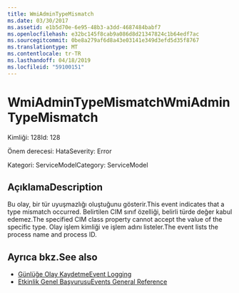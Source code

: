 ```yaml
---
title: WmiAdminTypeMismatch
ms.date: 03/30/2017
ms.assetid: e1b5d70e-6e95-48b3-a3dd-4687484babf7
ms.openlocfilehash: e32bc145f8cab9a086d8d21347824c1b64edf7ac
ms.sourcegitcommit: 0be8a279af6d8a43e03141e349d3efd5d35f8767
ms.translationtype: MT
ms.contentlocale: tr-TR
ms.lasthandoff: 04/18/2019
ms.locfileid: "59100151"
---
```

# <a name="wmiadmintypemismatch"></a><span data-ttu-id="c966e-102">WmiAdminTypeMismatch</span><span class="sxs-lookup"><span data-stu-id="c966e-102">WmiAdminTypeMismatch</span></span>
<span data-ttu-id="c966e-103">Kimliği: 128</span><span class="sxs-lookup"><span data-stu-id="c966e-103">Id: 128</span></span>  
  
 <span data-ttu-id="c966e-104">Önem derecesi: Hata</span><span class="sxs-lookup"><span data-stu-id="c966e-104">Severity: Error</span></span>  
  
 <span data-ttu-id="c966e-105">Kategori: ServiceModel</span><span class="sxs-lookup"><span data-stu-id="c966e-105">Category: ServiceModel</span></span>  
  
## <a name="description"></a><span data-ttu-id="c966e-106">Açıklama</span><span class="sxs-lookup"><span data-stu-id="c966e-106">Description</span></span>  
 <span data-ttu-id="c966e-107">Bu olay, bir tür uyuşmazlığı oluştuğunu gösterir.</span><span class="sxs-lookup"><span data-stu-id="c966e-107">This event indicates that a type mismatch occurred.</span></span> <span data-ttu-id="c966e-108">Belirtilen CIM sınıf özelliği, belirli türde değer kabul edemez.</span><span class="sxs-lookup"><span data-stu-id="c966e-108">The specified CIM class property cannot accept the value of the specific type.</span></span> <span data-ttu-id="c966e-109">Olay işlem kimliği ve işlem adını listeler.</span><span class="sxs-lookup"><span data-stu-id="c966e-109">The event lists the process name and process ID.</span></span>  
  
## <a name="see-also"></a><span data-ttu-id="c966e-110">Ayrıca bkz.</span><span class="sxs-lookup"><span data-stu-id="c966e-110">See also</span></span>

- [<span data-ttu-id="c966e-111">Günlüğe Olay Kaydetme</span><span class="sxs-lookup"><span data-stu-id="c966e-111">Event Logging</span></span>](../../../../../docs/framework/wcf/diagnostics/event-logging/index.md)
- [<span data-ttu-id="c966e-112">Etkinlik Genel Başvurusu</span><span class="sxs-lookup"><span data-stu-id="c966e-112">Events General Reference</span></span>](../../../../../docs/framework/wcf/diagnostics/event-logging/events-general-reference.md)
